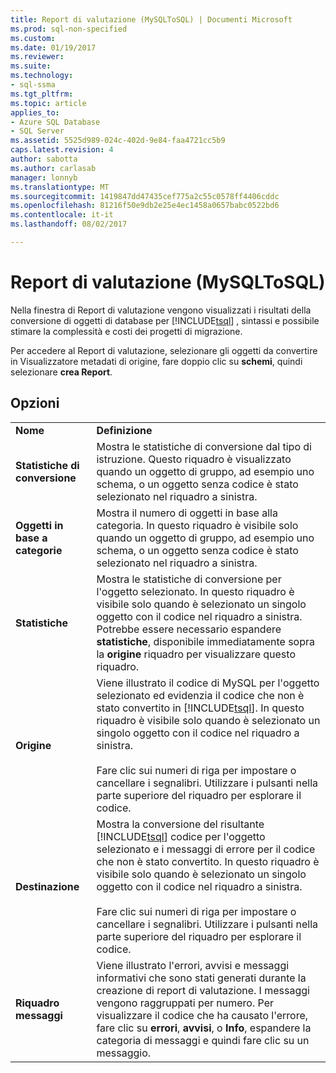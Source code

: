 ```yaml
---
title: Report di valutazione (MySQLToSQL) | Documenti Microsoft
ms.prod: sql-non-specified
ms.custom: 
ms.date: 01/19/2017
ms.reviewer: 
ms.suite: 
ms.technology:
- sql-ssma
ms.tgt_pltfrm: 
ms.topic: article
applies_to:
- Azure SQL Database
- SQL Server
ms.assetid: 5525d989-024c-402d-9e84-faa4721cc5b9
caps.latest.revision: 4
author: sabotta
ms.author: carlasab
manager: lonnyb
ms.translationtype: MT
ms.sourcegitcommit: 1419847dd47435cef775a2c55c0578ff4406cddc
ms.openlocfilehash: 81216f50e9db2e25e4ec1458a0657babc0522bd6
ms.contentlocale: it-it
ms.lasthandoff: 08/02/2017

---
```

# <a name="assessment-report-mysqltosql"></a>Report di valutazione (MySQLToSQL)
Nella finestra di Report di valutazione vengono visualizzati i risultati della conversione di oggetti di database per [!INCLUDE[tsql](../../includes/tsql_md.md)] , sintassi e possibile stimare la complessità e costi dei progetti di migrazione.  
  
Per accedere al Report di valutazione, selezionare gli oggetti da convertire in Visualizzatore metadati di origine, fare doppio clic su **schemi**, quindi selezionare **crea Report**.  
  
## <a name="options"></a>Opzioni  
  
|||  
|-|-|  
|**Nome**|**Definizione**|  
|**Statistiche di conversione**|Mostra le statistiche di conversione dal tipo di istruzione. Questo riquadro è visualizzato quando un oggetto di gruppo, ad esempio uno schema, o un oggetto senza codice è stato selezionato nel riquadro a sinistra.|  
|**Oggetti in base a categorie**|Mostra il numero di oggetti in base alla categoria. In questo riquadro è visibile solo quando un oggetto di gruppo, ad esempio uno schema, o un oggetto senza codice è stato selezionato nel riquadro a sinistra.|  
|**Statistiche**|Mostra le statistiche di conversione per l'oggetto selezionato. In questo riquadro è visibile solo quando è selezionato un singolo oggetto con il codice nel riquadro a sinistra. Potrebbe essere necessario espandere **statistiche**, disponibile immediatamente sopra la **origine** riquadro per visualizzare questo riquadro.|  
|**Origine**|Viene illustrato il codice di MySQL per l'oggetto selezionato ed evidenzia il codice che non è stato convertito in [!INCLUDE[tsql](../../includes/tsql_md.md)]. In questo riquadro è visibile solo quando è selezionato un singolo oggetto con il codice nel riquadro a sinistra.<br /><br />Fare clic sui numeri di riga per impostare o cancellare i segnalibri. Utilizzare i pulsanti nella parte superiore del riquadro per esplorare il codice.|  
|**Destinazione**|Mostra la conversione del risultante [!INCLUDE[tsql](../../includes/tsql_md.md)] codice per l'oggetto selezionato e i messaggi di errore per il codice che non è stato convertito. In questo riquadro è visibile solo quando è selezionato un singolo oggetto con il codice nel riquadro a sinistra.<br /><br />Fare clic sui numeri di riga per impostare o cancellare i segnalibri. Utilizzare i pulsanti nella parte superiore del riquadro per esplorare il codice.|  
|**Riquadro messaggi**|Viene illustrato l'errori, avvisi e messaggi informativi che sono stati generati durante la creazione di report di valutazione. I messaggi vengono raggruppati per numero. Per visualizzare il codice che ha causato l'errore, fare clic su **errori**, **avvisi**, o **Info**, espandere la categoria di messaggi e quindi fare clic su un messaggio.|  
  

